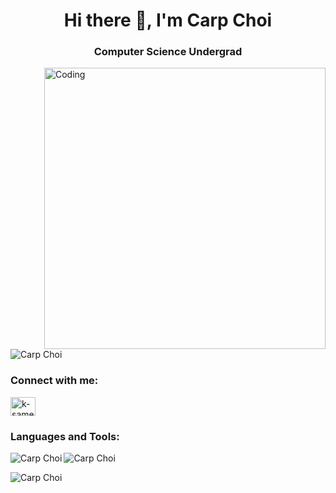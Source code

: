 <!--
**carpcai/carpcai** is a ✨ _special_ ✨ repository because its `README.md` (this file) appears on your GitHub profile.

Here are some ideas to get you started:

- 🔭 I’m currently working on ...
- 🌱 I’m currently learning ...
- 👯 I’m looking to collaborate on ...
- 🤔 I’m looking for help with ...
- 💬 Ask me about ...
- 📫 How to reach me: ...
- 😄 Pronouns: ...
- ⚡ Fun fact: ...
-->

<h1 align="center">Hi there 👋, I'm Carp Choi </h1>
<h3 align="center">Computer Science Undergrad</h3>
<img align="right" alt="Coding" width="450"  src="https://media.giphy.com/media/f3iwJFOVOwuy7K6FFw/giphy.gif">
<p align="left"> <img src="https://komarev.com/ghpvc/?username=carpcai&label=Profile%20views&color=0e75b6&style=flat" alt="Carp Choi" /> </p>

<h3 align="left">Connect with me:</h3>
<p align="left">
<a href="https://leetcode.cn/u/carpcai/" target="blank"><img align="center" src="https://raw.githubusercontent.com/rahuldkjain/github-profile-readme-generator/master/src/images/icons/Social/leet-code.svg" alt="k-sameer_701" height="30" width="40" /></a>
</p>

<h3 align="left">Languages and Tools:</h3>


<p><img align="left" src="https://github-readme-stats.vercel.app/api/top-langs?username=carpcai&show_icons=true&locale=en&layout=compact" alt="Carp Choi" /></p>
<p><img align="center" src="https://github-readme-streak-stats.herokuapp.com?user=carpcai&theme=dark" alt="Carp Choi" /></p>
<p><img align="left" src="https://github-readme-stats.vercel.app/api?username=anuraghazra&show=reviews,discussions_started,discussions_answered,prs_merged,prs_merged_percentage" alt="Carp Choi" /></p>

